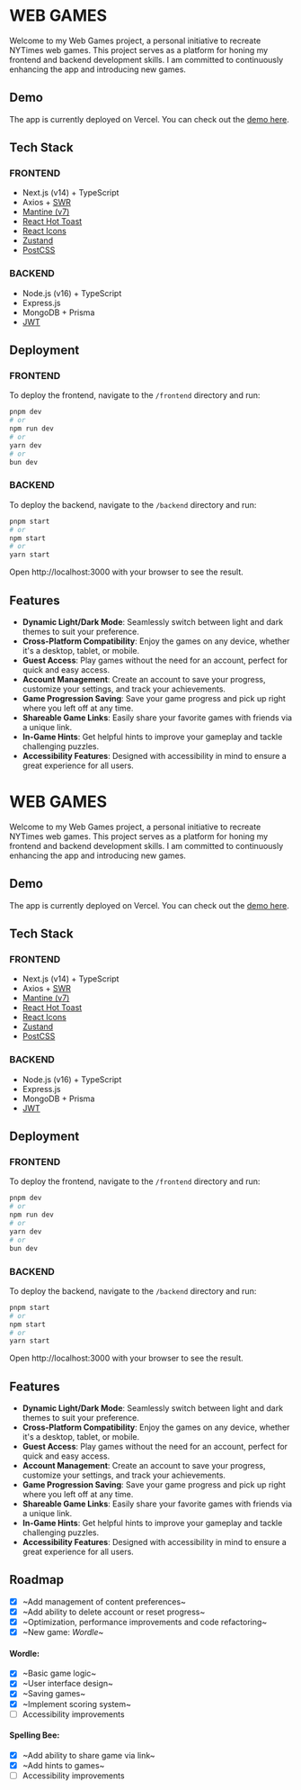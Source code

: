 
# WEB GAMES

   Welcome to my Web Games project, a personal initiative to recreate NYTimes web games. This project serves as a platform for honing my frontend and backend development skills. I am committed to continuously enhancing the app and introducing new games.
## Demo

The app is currently deployed on Vercel. You can check out the [demo here](https://web-games-one.vercel.app/spelling-bee).

## Tech Stack

### FRONTEND
- Next.js (v14) + TypeScript
- Axios + [SWR](https://swr.vercel.app/)
- [Mantine (v7)](https://mantine.dev/)
- [React Hot Toast](https://react-hot-toast.com/)
- [React Icons](https://react-icons.github.io/react-icons/)
- [Zustand](https://zustand.surge.sh/)
- [PostCSS](https://postcss.org/)

### BACKEND
- Node.js (v16) + TypeScript
- Express.js
- MongoDB + Prisma
- [JWT](https://jwt.io/)

## Deployment

### FRONTEND
To deploy the frontend, navigate to the `/frontend` directory and run:

```bash
pnpm dev
# or
npm run dev
# or
yarn dev
# or
bun dev
```

### BACKEND
To deploy the backend, navigate to the `/backend` directory and run:

```bash
pnpm start
# or
npm start
# or
yarn start
```

Open http://localhost:3000 with your browser to see the result.
## Features

- **Dynamic Light/Dark Mode**: Seamlessly switch between light and dark themes to suit your preference.
- **Cross-Platform Compatibility**: Enjoy the games on any device, whether it's a desktop, tablet, or mobile.
- **Guest Access**: Play games without the need for an account, perfect for quick and easy access.
- **Account Management**: Create an account to save your progress, customize your settings, and track your achievements.
- **Game Progression Saving**: Save your game progress and pick up right where you left off at any time.
- **Shareable Game Links**: Easily share your favorite games with friends via a unique link.
- **In-Game Hints**: Get helpful hints to improve your gameplay and tackle challenging puzzles.
- **Accessibility Features**: Designed with accessibility in mind to ensure a great experience for all users.


# WEB GAMES

   Welcome to my Web Games project, a personal initiative to recreate NYTimes web games. This project serves as a platform for honing my frontend and backend development skills. I am committed to continuously enhancing the app and introducing new games.
## Demo

The app is currently deployed on Vercel. You can check out the [demo here](https://web-games-one.vercel.app/spelling-bee).

## Tech Stack

### FRONTEND
- Next.js (v14) + TypeScript
- Axios + [SWR](https://swr.vercel.app/)
- [Mantine (v7)](https://mantine.dev/)
- [React Hot Toast](https://react-hot-toast.com/)
- [React Icons](https://react-icons.github.io/react-icons/)
- [Zustand](https://zustand.surge.sh/)
- [PostCSS](https://postcss.org/)

### BACKEND
- Node.js (v16) + TypeScript
- Express.js
- MongoDB + Prisma
- [JWT](https://jwt.io/)

## Deployment

### FRONTEND
To deploy the frontend, navigate to the `/frontend` directory and run:

```bash
pnpm dev
# or
npm run dev
# or
yarn dev
# or
bun dev
```

### BACKEND
To deploy the backend, navigate to the `/backend` directory and run:

```bash
pnpm start
# or
npm start
# or
yarn start
```

Open http://localhost:3000 with your browser to see the result.
## Features

- **Dynamic Light/Dark Mode**: Seamlessly switch between light and dark themes to suit your preference.
- **Cross-Platform Compatibility**: Enjoy the games on any device, whether it's a desktop, tablet, or mobile.
- **Guest Access**: Play games without the need for an account, perfect for quick and easy access.
- **Account Management**: Create an account to save your progress, customize your settings, and track your achievements.
- **Game Progression Saving**: Save your game progress and pick up right where you left off at any time.
- **Shareable Game Links**: Easily share your favorite games with friends via a unique link.
- **In-Game Hints**: Get helpful hints to improve your gameplay and tackle challenging puzzles.
- **Accessibility Features**: Designed with accessibility in mind to ensure a great experience for all users.

## Roadmap

- [x]  ~Add management of content preferences~
- [x]  ~Add ability to delete account or reset progress~
- [x]  ~Optimization, performance improvements and code refactoring~
- [x]  ~New game: *Wordle*~

#### Wordle:
- [x]  ~Basic game logic~
- [x]  ~User interface design~
- [x]  ~Saving games~
- [x]  ~Implement scoring system~
- [ ]  Accessibility improvements

#### Spelling Bee:
- [x]  ~Add ability to share game via link~
- [x]  ~Add hints to games~
- [ ]  Accessibility improvements
